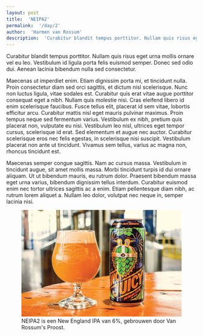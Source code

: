 ```yaml
---
layout: post
title:  'NEIPA2'
permalink:  '/day/2'
author:  'Harmen van Rossum'
description:  'Curabitur blandit tempus porttitor. Nullam quis risus eget urna mollis ornare vel eu leo. Vestibulum id ligula porta felis euismod semper. Donec sed odio dui. Aenean lacinia bibendum nulla sed consectetur.'
---
```

<p class='intro'><span class='dropcap'>C</span>urabitur blandit tempus porttitor. Nullam quis risus eget urna mollis ornare vel eu leo. Vestibulum id ligula porta felis euismod semper. Donec sed odio dui. Aenean lacinia bibendum nulla sed consectetur.</p>

Maecenas ut imperdiet enim. Etiam dignissim porta mi, et tincidunt nulla. Proin consectetur diam sed orci sagittis, et dictum nisl scelerisque. Nunc non luctus ligula, vitae sodales est. Curabitur quis erat vitae augue porttitor consequat eget a nibh. Nullam quis molestie nisi. Cras eleifend libero id enim scelerisque faucibus. Fusce tellus elit, placerat id sem vitae, lobortis efficitur arcu. Curabitur mattis nisl eget mauris pulvinar maximus. Proin tempus neque sed fermentum varius. Vestibulum ex nibh, pretium quis placerat non, vulputate eu nisi. Vestibulum leo nisl, ultrices eget tempor cursus, scelerisque id erat. Sed elementum et augue nec auctor. Curabitur scelerisque eros nec felis egestas, in scelerisque nisi suscipit. Vestibulum placerat non ante ut tincidunt. Vivamus sem tellus, varius ac magna non, rhoncus tincidunt est.

Maecenas semper congue sagittis. Nam ac cursus massa. Vestibulum in tincidunt augue, sit amet mollis massa. Morbi tincidunt turpis id dui ornare aliquam. Ut ut bibendum mauris, eu rutrum dolor. Praesent bibendum massa eget urna varius, bibendum dignissim tellus interdum. Curabitur euismod enim nec tortor ultrices sagittis ac a enim. Etiam pellentesque diam nibh, ac rutrum lorem aliquet a. Nullam leo dolor, volutpat nec neque in, semper lacinia nisi.

<figure><img src='assets/img/day_2.jpg' alt=''/> <figcaption>NEIPA2 is een New England IPA van 6%, gebrouwen door Van Rossum's Proost.</figcaption></figure>
